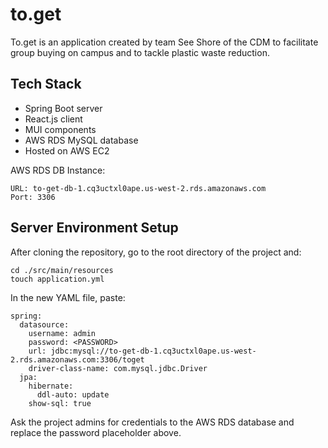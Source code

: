 # to.get

To.get is an application created by team See Shore of the CDM to facilitate group buying on campus and to tackle plastic waste reduction.

## Tech Stack
- Spring Boot server
- React.js client
- MUI components
- AWS RDS MySQL database
- Hosted on AWS EC2

AWS RDS DB Instance:
```
URL: to-get-db-1.cq3uctxl0ape.us-west-2.rds.amazonaws.com
Port: 3306
```

## Server Environment Setup

After cloning the repository, go to the root directory of the project and:
```
cd ./src/main/resources
touch application.yml
```
In the new YAML file, paste:
```
spring:
  datasource:
    username: admin
    password: <PASSWORD>
    url: jdbc:mysql://to-get-db-1.cq3uctxl0ape.us-west-2.rds.amazonaws.com:3306/toget
    driver-class-name: com.mysql.jdbc.Driver
  jpa:
    hibernate:
      ddl-auto: update
    show-sql: true
```
Ask the project admins for credentials to the AWS RDS database and replace the password placeholder above.
